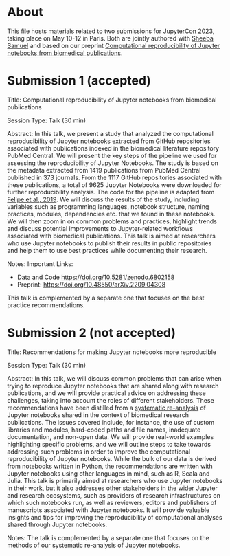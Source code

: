 # About

This file hosts materials related to two submissions for [JupyterCon 2023](https://www.jupytercon.com/), taking place on May 10-12 in Paris. Both are jointly authored with [Sheeba Samuel](https://github.com/Sheeba-Samuel/) and based on our preprint [Computational reproducibility of Jupyter notebooks from biomedical publications](https://arxiv.org/abs/2209.04308).

# Submission 1 (accepted)

Title: Computational reproducibility of Jupyter notebooks from biomedical publications

Session Type: Talk (30 min)

Abstract: In this talk, we present a study that analyzed the computational reproducibility of Jupyter notebooks extracted from GitHub repositories associated with publications indexed in the biomedical literature repository PubMed Central. We will present the key steps of the pipeline we used for assessing the reproducibility of Jupyter Notebooks. The study is based on the metadata extracted from 1419 publications from PubMed Central published in 373 journals. From the 1117 GitHub repositories associated with these publications, a total of 9625 Jupyter Notebooks were downloaded for further reproducibility analysis. The code for the pipeline is adapted from [Felipe et al., 2019](https://doi.org/10.5281/zenodo.2592524). We will discuss the results of the study, including variables such as programming languages, notebook structure, naming practices, modules, dependencies etc. that we found in these notebooks. We will then zoom in on common problems and practices, highlight trends and discuss potential improvements to Jupyter-related workflows associated with biomedical publications. This talk is aimed at researchers who use Jupyter notebooks to publish their results in public repositories and help them to use best practices while documenting their research.

Notes: Important Links:
- Data and Code https://doi.org/10.5281/zenodo.6802158
- Preprint: https://doi.org/10.48550/arXiv.2209.04308 

This talk is complemented by a separate one that focuses on the best practice recommendations.


# Submission 2 (not accepted)

Title: Recommendations for making Jupyter notebooks more reproducible

Session Type: Talk (30 min)

Abstract: In this talk, we will discuss common problems that can arise when trying to reproduce Jupyter notebooks that are shared along with research publications, and we will provide practical advice on addressing these challenges, taking into account the roles of different stakeholders. These recommendations have been distilled from a [systematic re-analysis](https://doi.org/10.48550/arXiv.2209.04308) of Jupyter notebooks shared in the context of biomedical research publications. The issues covered include, for instance, the use of custom libraries and modules, hard-coded paths and file names, inadequate documentation, and non-open data. We will provide real-world examples highlighting specific problems, and we will outline steps to take towards addressing such problems in order to improve the computational reproducibility of Jupyter notebooks. While the bulk of our data is derived from notebooks written in Python, the recommendations are written with Jupyter notebooks using other languages in mind, such as R, Scala and Julia. This talk is primarily aimed at researchers who use Jupyter notebooks in their work, but it also addresses other stakeholders in the wider Jupyter and research ecosystems, such as providers of research infrastructures on which such notebooks run, as well as reviewers, editors and publishers of manuscripts associated with Jupyter notebooks. It will provide valuable insights and tips for improving the reproducibility of computational analyses shared through Jupyter notebooks.

Notes:
The talk is complemented by a separate one that focuses on the methods of our systematic re-analysis of Jupyter notebooks.
